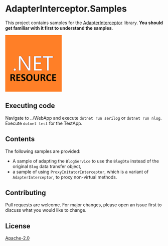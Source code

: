 # AdapterInterceptor.Samples

This project contains samples for the [AdapterInterceptor](https://github.com/akovac35/AdapterInterceptor) library. **You should get familiar with it first to understand the samples**.

![this](Resources/.NET_Core_Logo_small.png)

## Executing code
Navigate to ../WebApp and execute ```dotnet run serilog``` or ```dotnet run nlog```. Execute ```dotnet test``` for the TestApp.

## Contents

The following samples are provided:
 * A sample of adapting the ```BlogService``` to use the ```BlogDto``` instead of the original ```Blog``` data transfer object,
 * a sample of using ```ProxyImitatorInterceptor```, which is a variant of ```AdapterInterceptor```, to proxy non-virtual methods.

## Contributing
Pull requests are welcome. For major changes, please open an issue first to discuss what you would like to change.

## License
[Apache-2.0](LICENSE)